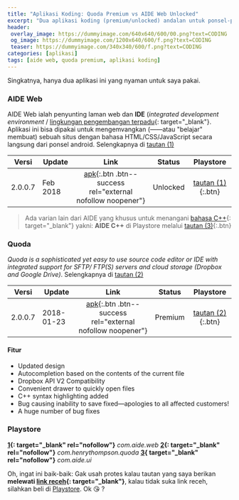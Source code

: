 ```yaml
---
title: "Aplikasi Koding: Quoda Premium vs AIDE Web Unlocked"
excerpt: "Dua aplikasi koding (premium/unlocked) andalan untuk ponsel-ponsel Android nih gais!"
header:
 overlay_image: https://dummyimage.com/640x640/600/00.png?text=CODING
 og_image: https://dummyimage.com/1200x640/600/f.png?text=CODING
 teaser: https://dummyimage.com/340x340/600/f.png?text=CODING
categories: [aplikasi]
tags: [aide web, quoda premium, aplikasi koding]
---
```

Singkatnya, hanya dua aplikasi ini yang nyaman untuk saya pakai.

### AIDE Web

AIDE Web ialah penyunting laman web dan **IDE** (_integrated development environment_ / [lingkungan pengembangan terpadu](https://id.wikipedia.org/wiki/Lingkungan_pengembangan_terpadu){: target="_blank"}. Aplikasi ini bisa dipakai untuk mengemvangkan (——atau "belajar" membuat) sebuah situs dengan bahasa HTML/CSS/JavaScript secara langsung dari ponsel android. Selengkapnya di [tautan (1)](#playstore)

|Versi|Update|Link|Status|Playstore|
|---|---|:---:|---|:---:|
| 2.0.0.7|Feb 2018|[apk](http://dl.knoacc.org/8z){:.btn .btn--success rel="external nofollow noopener"}|Unlocked|[tautan (1)](#playstore){:.btn}|

> Ada varian lain dari AIDE yang khusus untuk menangani [bahasa C++](https://id.wikipedia.org/wiki/C%2B%2B){: target="_blank"} yakni: **AIDE C++** di Playstore melalui [tautan (3)](#playstore){:.btn}

### Quoda

_Quoda is a sophisticated yet easy to use source code editor or IDE with integrated support for SFTP/ FTP(S) servers and cloud storage (Dropbox and Google Drive)_. Selengkapnya di [tautan (2)](#playstore)

|Versi|Update|Link|Status|Playstore|
|---|---|:---:|---|:---:|
| 2.0.0.7|2018-01-23|[apk](http://dl.knoacc.org/8y){:.btn .btn--success rel="external nofollow noopener"}|Premium|[tautan (2)](#playstore){:.btn}|

#### Fitur

- Updated design
- Autocompletion based on the contents of the current file
- Dropbox API V2 Compatibility
- Convenient drawer to quickly open files
- C++ syntax highlighting added
- Bug causing inability to save fixed—apologies to all affected customers!
- A huge number of bug fixes

### Playstore

**[1](https://play.google.com/store/apps/details?id=com.aide.web){: target="_blank" rel="nofollow"}** _com.aide.web_
**[2](https://play.google.com/store/apps/details?id=com.henrythompson.quoda){: target="_blank" rel="nofollow"}** _com.henrythompson.quoda_
**[3](https://play.google.com/store/apps/details?id=com.aide.ui){ target="_blank" rel="nofollow"}** _com.aide.ui_

Oh, ingat ini baik-baik: Gak usah protes kalau tautan yang saya berikan **melewati [link receh](https://www.knoacc.org/2014/06/pemendek-url-domain-sendiri-dibayar-dolar.html){: target="_blank"}**, kalau tidak suka link receh, silahkan beli di [Playstore](#playstore). Ok 😘 ?
